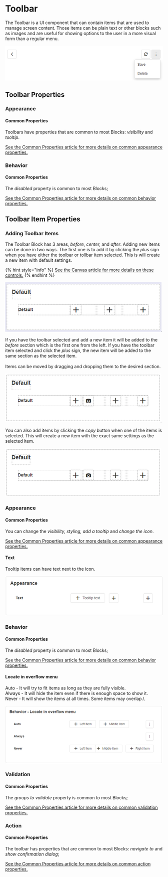 # Toolbar

The Toolbar is a UI component that can contain items that are used to manage screen content. Those items can be plain text or other blocks such as images and are useful for showing options to the user in a more visual form than a regular menu.

![](<../../.gitbook/assets/image (854).png>)

## Toolbar Properties

### Appearance

#### Common Properties&#x20;

Toolbars have properties that are common to most Blocks: _visibility_ and _tooltip_.

[See the Common Properties article for more details on common appearance properties.](../common-properties.md#appearance)

### Behavior

#### Common Properties

The _disabled_ property is common to most Blocks;

[See the Common Properties article for more details on common behavior properties.](../common-properties.md#behavior)

## Toolbar Item Properties

### Adding Toolbar Items

The Toolbar Block has 3 areas, _before_, _center,_ and _after_. Adding new items can be done in two ways. The first one is to add it by clicking the _plus_ sign when you have either the toolbar or tollbar item selected. This is will create a new item with default settings.

{% hint style="info" %}
[See the Canvas article for more details on these controls.](../../concepts/application/canvas.md#block-toolbar)&#x20;
{% endhint %}

![](<../../.gitbook/assets/adding toolbar items (1).gif>)

If you have the toolbar selected and add a new item it will be added to the _before_ section which is the first one from the left. If you have the toolbar item selected and click the _plus_ sign, the new item will be added to the same section as the selected item.\
\
Items can be moved by dragging and dropping them to the desired section.

![](<../../.gitbook/assets/moving toolbar items.gif>)

You can also add items by clicking the _copy_ button when one of the items is selected. This will create a new item with the exact same settings as the selected item.

![](<../../.gitbook/assets/copying toolbar items (1).gif>)

### Appearance

#### Common Properties&#x20;

You can change the _visibility, styling, add a tooltip_ and _change the icon_.&#x20;

[See the Common Properties article for more details on common appearance properties.](../common-properties.md#appearance)

#### Text

Tooltip items can have text next to the icon.

![](<../../.gitbook/assets/image (1309).png>)

### Behavior

#### Common Properties

The _disabled_ property is common to most Blocks;

[See the Common Properties article for more details on common behavior properties.](../common-properties.md#behavior)

#### Locate in overflow menu

Auto - It will try to fit items as long as they are fully visible.\
Always - It will hide the item even if there is enough space to show it.\
Never - It will show the items at all times. Some items may overlap.\


![](<../../.gitbook/assets/image (1669).png>)

### Validation

#### Common Properties&#x20;

The _groups to validate_ property is common to most Blocks;

[See the Common Properties article for more details on common validation properties.](../common-properties.md#validation)

### Action

#### Common Properties&#x20;

The toolbar has properties that are common to most Blocks: _navigate to_ and _show confirmation dialog_;

[See the Common Properties article for more details on common action properties.](../common-properties.md#action)
